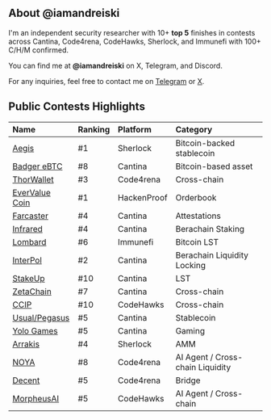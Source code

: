 ## About @iamandreiski
I'm an independent security researcher with 10+ **top 5** finishes in contests across Cantina, Code4rena, CodeHawks, Sherlock, and Immunefi with 100+ C/H/M confirmed.

You can find me at **@iamandreiski** on X, Telegram, and Discord.

For any inquiries, feel free to contact me on [Telegram](https://t.me/iamandreiski) or [X](https://twitter.com/iamandreiski).

## Public Contests Highlights

| Name | Ranking | Platform | Category |
|:-----|:--------|:---------|:---------|
| [Aegis](https://audits.sherlock.xyz/contests/799/leaderboard) | #1 | Sherlock | Bitcoin-backed stablecoin|
| [Badger eBTC](https://cantina.xyz/competitions/f57ffb47-0ded-4f04-bcec-ecd7d47fad58/leaderboard) | #8 | Cantina | Bitcoin-based asset |
| [ThorWallet](https://code4rena.com/audits/2025-02-thorwallet) | #3 | Code4rena | Cross-chain |
| [EverValue Coin](https://hackenproof.com/audit-programs/evervalue-coin-dualdefense-audit?tab=hackers) | #1 | HackenProof | Orderbook |
| [Farcaster](https://cantina.xyz/competitions/f9326d2b-bb99-45a9-88c5-94c54aa1823a/leaderboard) | #4 | Cantina | Attestations |
| [Infrared](https://cantina.xyz/competitions/ac5f64e6-3bf2-4269-bbb0-4bcd70425a1d/leaderboard) | #4 | Cantina | Berachain Staking |
| [Lombard](https://immunefi.com/audit-competition/audit-comp-lombard/leaderboard/#top) | #6 | Immunefi | Bitcoin LST |
| [InterPol](https://cantina.xyz/competitions/55023131-27df-44e4-af46-bec298d0fa8e/leaderboard) | #2 | Cantina | Berachain Liquidity Locking |
| [StakeUp](https://cantina.xyz/competitions/61087007-c7e9-4c4e-9d90-4e118933fecf/leaderboard) | #10 | Cantina | LST |
| [ZetaChain](https://cantina.xyz/competitions/80a33cf0-ad69-4163-a269-d27756aacb5e/leaderboard) | #7 | Cantina | Cross-chain |
| [CCIP](https://codehawks.cyfrin.io/c/2024-07-CL-CCIP/results?lt=contest&page=2&sc=reward&sj=reward&t=leaderboard) | #10 | CodeHawks | Cross-chain |
| [Usual/Pegasus](https://cantina.xyz/competitions/31a752e3-8ece-49b3-a9ee-d7294c659340/leaderboard) | #5 | Cantina | Stablecoin |
| [Yolo Games](https://cantina.xyz/competitions/a2c3cc6a-e384-495f-9751-5d7e657bc219/leaderboard) | #5 | Cantina | Gaming |
| [Arrakis](https://audits.sherlock.xyz/contests/195) | #4 | Sherlock | AMM |
| [NOYA](https://code4rena.com/audits/2024-04-noya) | #8 | Code4rena | AI Agent / Cross-chain Liquidity |
| [Decent](https://code4rena.com/audits/2024-01-decent) | #5 | Code4rena | Bridge |
| [MorpheusAI](https://codehawks.cyfrin.io/c/2024-01-Morpheus/results?lt=contest&page=1&sc=reward&sj=reward&t=leaderboard) | #5 | CodeHawks | AI Agent / Cross-chain |

